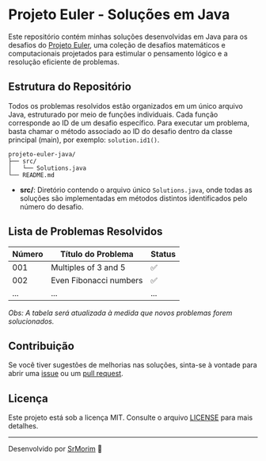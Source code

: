 # Projeto Euler - Soluções em Java

Este repositório contém minhas soluções desenvolvidas em Java para os desafios do [Projeto Euler](https://projecteuler.net/), uma coleção de desafios matemáticos e computacionais projetados para estimular o pensamento lógico e a resolução eficiente de problemas.

## Estrutura do Repositório

Todos os problemas resolvidos estão organizados em um único arquivo Java, estruturado por meio de funções individuais. Cada função corresponde ao ID de um desafio específico. Para executar um problema, basta chamar o método associado ao ID do desafio dentro da classe principal (main), por exemplo: `solution.id1()`.

```
projeto-euler-java/
├── src/
│   └── Solutions.java
└── README.md
```

- **src/**: Diretório contendo o arquivo único `Solutions.java`, onde todas as soluções são implementadas em métodos distintos identificados pelo número do desafio.

## Lista de Problemas Resolvidos

| Número | Título do Problema                  | Status |
|--------|-------------------------------------|--------|
| 001    | Multiples of 3 and 5                | ✅     |
| 002    | Even Fibonacci numbers              | ✅     |
| ...    | ...                                 | ...    |

_Obs: A tabela será atualizada à medida que novos problemas forem solucionados._

## Contribuição

Se você tiver sugestões de melhorias nas soluções, sinta-se à vontade para abrir uma [issue](https://github.com/seu-usuario/projeto-euler-java/issues) ou um [pull request](https://github.com/seu-usuario/projeto-euler-java/pulls).

## Licença

Este projeto está sob a licença MIT. Consulte o arquivo [LICENSE](LICENSE) para mais detalhes.

---

Desenvolvido por [SrMorim](https://github.com/SrMorim) 🚀


